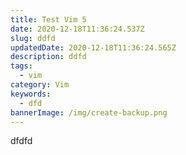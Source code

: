 ```yaml
---
title: Test Vim 5
date: 2020-12-18T11:36:24.537Z
slug: ddfd
updatedDate: 2020-12-18T11:36:24.565Z
description: ddfd
tags:
  - vim
category: Vim
keywords:
  - dfd
bannerImage: /img/create-backup.png
---
```

dfdfd